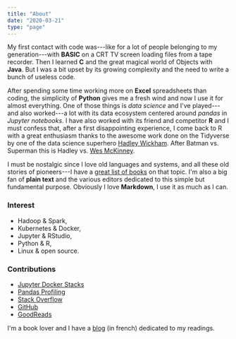 ```yaml
---
title: "About"
date: "2020-03-21"
type: "page"
---
```


My first contact with code was---like for a lot of people belonging to my generation---with **BASIC** on a CRT TV screen loading files from a tape recorder. Then I learned **C** and the great magical world of Objects with **Java**. But I was a bit upset by its growing complexity and the need to write a bunch of useless code.

After spending some time working more on **Excel** spreadsheets than coding, the simplicity of **Python** gives me a fresh wind and now I use it for almost everything. One of those things is *data science* and I've played---and also worked---a lot with its data ecosystem centered around *pandas* in *Jupyter notebooks*. I have also worked with its friend and competitor **R** and I must confess that, after a first disappointing experience, I come back to R with a great enthusiasm thanks to the awesome work done on the Tidyverse by one of the data science superhero [Hadley Wickham](http://hadley.nz/). After Batman vs. Superman this is Hadley vs. [Wes McKinney](http://wesmckinney.com/). 

I must be nostalgic since I love old languages and systems, and all these old stories of pioneers---I have a [great list of books](https://www.goodreads.com/review/list/3079764-romain?shelf=c_s_history) on that topic. I'm also a big fan of **plain text** and the various editors dedicated to this simple but fundamental purpose. Obviously I love **Markdown**, I use it as much as I can.

### Interest

* Hadoop & Spark,
* Kubernetes & Docker,
* Jupyter & RStudio,
* Python & R,
* Linux & open source.

### Contributions

* [Jupyter Docker Stacks](https://github.com/jupyter/docker-stacks)
* [Pandas Profiling](https://github.com/pandas-profiling/pandas-profiling)
* [Stack Overflow](https://stackoverflow.com/users/4413446/romain)
* [GitHub](https://github.com/romainx)
* [GoodReads](https://www.goodreads.com/user/show/3079764-romain)

I'm a book lover and I have a [blog](https://aubonroman.com) (in french) dedicated to my readings.